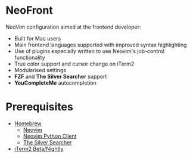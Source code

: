 NeoFront
========

NeoVim configuration aimed at the frontend developer:

- Built for Mac users
- Main frontend languages supported with improved syntax highlighting
- Use of plugins especially written to use Neovim's job-control functionality
- True color support and cursor change on iTerm2
- Modularised settings
- **FZF** and **The Silver Searcher** support
- **YouCompleteMe** autocompletion

# Prerequisites

- [Homebrew](http://brew.sh)
	- [Neovim](https://github.com/neovim/homebrew-neovim/blob/master/README.md)	
	- [Neovim Python Client](https://github.com/neovim/python-client)
	- [The Silver Searcher](https://github.com/ggreer/the_silver_searcher)
- [iTerm2 Beta/Nightly](https://www.iterm2.com/downloads.html)	